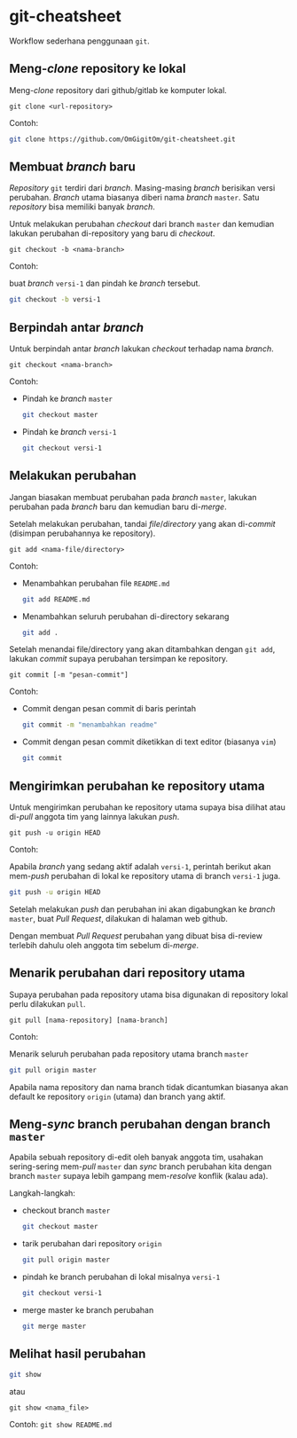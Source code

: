 # git-cheatsheet

Workflow sederhana penggunaan `git`.

## Meng-_clone_ repository ke lokal

Meng-_clone_ repository dari github/gitlab ke komputer lokal.

`git clone <url-repository>`

Contoh:

```sh
git clone https://github.com/OmGigitOm/git-cheatsheet.git
```

## Membuat _branch_ baru

_Repository_ `git` terdiri dari _branch_. Masing-masing _branch_ berisikan versi perubahan. _Branch_ utama biasanya diberi nama _branch_ `master`. Satu _repository_ bisa memiliki banyak _branch_.

Untuk melakukan perubahan _checkout_ dari branch `master` dan kemudian lakukan perubahan di-repository yang baru di _checkout_.

`git checkout -b <nama-branch>`

Contoh:

buat _branch_ `versi-1` dan pindah ke _branch_ tersebut.
```sh
git checkout -b versi-1
```

## Berpindah antar _branch_

Untuk berpindah antar _branch_ lakukan _checkout_ terhadap nama _branch_.

`git checkout <nama-branch>`

Contoh:

* Pindah ke _branch_ `master`
  ```sh
  git checkout master
  ```
* Pindah ke _branch_ `versi-1`
  ```sh
  git checkout versi-1
  ```

## Melakukan perubahan

Jangan biasakan membuat perubahan pada _branch_ `master`, lakukan perubahan pada _branch_ baru dan kemudian baru di-_merge_.

Setelah melakukan perubahan, tandai _file_/_directory_ yang akan di-_commit_ (disimpan perubahannya ke repository).

`git add <nama-file/directory>`

Contoh:

* Menambahkan perubahan file `README.md`
  ```sh
  git add README.md
  ```
* Menambahkan seluruh perubahan di-directory sekarang
  ```sh
  git add .
  ```

Setelah menandai file/directory yang akan ditambahkan dengan `git add`, lakukan _commit_ supaya perubahan tersimpan ke repository.

`git commit [-m "pesan-commit"]`

Contoh:

* Commit dengan pesan commit di baris perintah
  ```sh
  git commit -m "menambahkan readme"
  ```
* Commit dengan pesan commit diketikkan di text editor (biasanya `vim`)
  ```sh
  git commit
  ```

## Mengirimkan perubahan ke repository utama

Untuk mengirimkan perubahan ke repository utama supaya bisa dilihat atau di-_pull_ anggota tim yang lainnya lakukan _push_.

`git push -u origin HEAD`

Contoh:

Apabila _branch_ yang sedang aktif adalah `versi-1`, perintah berikut akan mem-_push_ perubahan di lokal ke repository utama di branch `versi-1` juga.
```sh
git push -u origin HEAD
```

Setelah melakukan _push_ dan perubahan ini akan digabungkan ke _branch_ `master`, buat _Pull Request_, dilakukan di halaman web github.

Dengan membuat _Pull Request_ perubahan yang dibuat bisa di-review terlebih dahulu oleh anggota tim sebelum di-_merge_.

## Menarik perubahan dari repository utama

Supaya perubahan pada repository utama bisa digunakan di repository lokal perlu dilakukan `pull`.

`git pull [nama-repository] [nama-branch]`

Contoh:

Menarik seluruh perubahan pada repository utama branch `master`
```sh
git pull origin master
```

Apabila nama repository dan nama branch tidak dicantumkan biasanya akan default ke repository `origin` (utama) dan branch yang aktif.

## Meng-_sync_ branch perubahan dengan branch `master`

Apabila sebuah repository di-edit oleh banyak anggota tim, usahakan sering-sering mem-_pull_ `master` dan _sync_ branch perubahan kita dengan branch `master` supaya lebih gampang mem-_resolve_ konflik (kalau ada).

Langkah-langkah:
* checkout branch `master`
  ```sh
  git checkout master
  ```
* tarik perubahan dari repository `origin`
  ```sh
  git pull origin master
  ```
* pindah ke branch perubahan di lokal misalnya `versi-1`
  ```sh
  git checkout versi-1
  ```
* merge master ke branch perubahan
  ```sh
  git merge master
  ```

## Melihat hasil perubahan
```sh
git show
```
atau
```
git show <nama_file>
```

Contoh:
`git show README.md`
